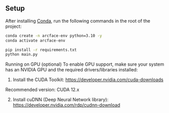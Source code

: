 ## Setup

After installing [Conda](https://docs.conda.io/en/latest/miniconda.html), run the following commands in the root of the project:

```bash
conda create -n arcface-env python=3.10 -y
conda activate arcface-env

pip install -r requirements.txt
python main.py

```

Running on GPU (optional)
To enable GPU support, make sure your system has an NVIDIA GPU and the required drivers/libraries installed:

1. Install the CUDA Toolkit:
https://developer.nvidia.com/cuda-downloads

Recommended version: CUDA 12.x

2. Install cuDNN (Deep Neural Network library):
https://developer.nvidia.com/rdp/cudnn-download
